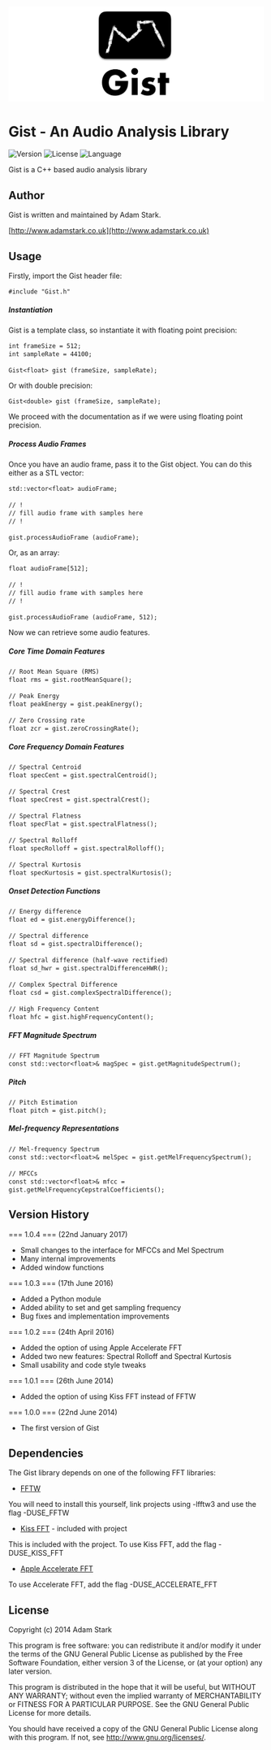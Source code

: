 <div align="center"><img src="images/header.png"></div> 

Gist - An Audio Analysis Library
==================================

<!-- Version and License Badges -->
![Version](https://img.shields.io/badge/version-1.0.4-green.svg?style=flat-square) 
![License](https://img.shields.io/badge/license-GPL-blue.svg?style=flat-square) 
![Language](https://img.shields.io/badge/language-C++-yellow.svg?style=flat-square) 

Gist is a C++ based audio analysis library

Author
------

Gist is written and maintained by Adam Stark.

[http://www.adamstark.co.uk](http://www.adamstark.co.uk)

Usage
-----

Firstly, import the Gist header file:

	#include "Gist.h"
	
##### Instantiation	

Gist is a template class, so instantiate it with floating point precision:

	int frameSize = 512;
	int sampleRate = 44100;

	Gist<float> gist (frameSize, sampleRate);
	
Or with double precision:

	Gist<double> gist (frameSize, sampleRate);

We proceed with the documentation as if we were using floating point precision.

##### Process Audio Frames		

Once you have an audio frame, pass it to the Gist object. You can do this either as a STL vector:
	
	std::vector<float> audioFrame;
	
	// !
	// fill audio frame with samples here
	// !
	
	gist.processAudioFrame (audioFrame);
	
Or, as an array:

	float audioFrame[512];
	
	// !
	// fill audio frame with samples here
	// !
	
	gist.processAudioFrame (audioFrame, 512);
	
Now we can retrieve some audio features.
	
##### Core Time Domain Features
	
	// Root Mean Square (RMS)
	float rms = gist.rootMeanSquare();
	
	// Peak Energy
	float peakEnergy = gist.peakEnergy();
	
	// Zero Crossing rate
	float zcr = gist.zeroCrossingRate();
	
##### Core Frequency Domain Features
	
	// Spectral Centroid
	float specCent = gist.spectralCentroid();
	
    // Spectral Crest
    float specCrest = gist.spectralCrest();
    
    // Spectral Flatness
    float specFlat = gist.spectralFlatness();
    
    // Spectral Rolloff
    float specRolloff = gist.spectralRolloff();
    
    // Spectral Kurtosis
    float specKurtosis = gist.spectralKurtosis();

##### Onset Detection Functions
    
    // Energy difference
    float ed = gist.energyDifference();
    
    // Spectral difference
    float sd = gist.spectralDifference();
    
    // Spectral difference (half-wave rectified)
    float sd_hwr = gist.spectralDifferenceHWR();
    
    // Complex Spectral Difference
    float csd = gist.complexSpectralDifference();
    
    // High Frequency Content
    float hfc = gist.highFrequencyContent();
    
##### FFT Magnitude Spectrum

	// FFT Magnitude Spectrum
	const std::vector<float>& magSpec = gist.getMagnitudeSpectrum();
	
##### Pitch

	// Pitch Estimation
	float pitch = gist.pitch();

##### Mel-frequency Representations

	// Mel-frequency Spectrum
	const std::vector<float>& melSpec = gist.getMelFrequencySpectrum();
	
	// MFCCs
	const std::vector<float>& mfcc = gist.getMelFrequencyCepstralCoefficients();
	
		
Version History
---------------

=== 1.0.4 === (22nd January 2017)

* Small changes to the interface for MFCCs and Mel Spectrum
* Many internal improvements
* Added window functions

=== 1.0.3 === (17th June 2016)

* Added a Python module
* Added ability to set and get sampling frequency
* Bug fixes and implementation improvements

=== 1.0.2 === (24th April 2016)

* Added the option of using Apple Accelerate FFT
* Added two new features: Spectral Rolloff and Spectral Kurtosis
* Small usability and code style tweaks

=== 1.0.1 === (26th June 2014)

* Added the option of using Kiss FFT instead of FFTW

=== 1.0.0 === (22nd June 2014)

* The first version of Gist

Dependencies
------------

The Gist library depends on one of the following FFT libraries:

* [FFTW](http://fftw.org) 

You will need to install this yourself, link projects using -lfftw3 and use the flag -DUSE_FFTW

* [Kiss FFT](http://kissfft.sourceforge.net/) - included with project

This is included with the project. To use Kiss FFT, add the flag -DUSE_KISS_FFT

* [Apple Accelerate FFT](https://developer.apple.com/library/ios/documentation/Performance/Conceptual/vDSP_Programming_Guide/UsingFourierTransforms/UsingFourierTransforms.html)

To use Accelerate FFT, add the flag -DUSE_ACCELERATE_FFT

License
-------

Copyright (c) 2014 Adam Stark

This program is free software: you can redistribute it and/or modify
it under the terms of the GNU General Public License as published by
the Free Software Foundation, either version 3 of the License, or
(at your option) any later version.

This program is distributed in the hope that it will be useful,
but WITHOUT ANY WARRANTY; without even the implied warranty of
MERCHANTABILITY or FITNESS FOR A PARTICULAR PURPOSE.  See the
GNU General Public License for more details.

You should have received a copy of the GNU General Public License
along with this program.  If not, see <http://www.gnu.org/licenses/>.




